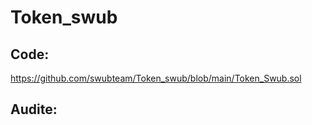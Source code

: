 # Token_swub
## Code:
https://github.com/swubteam/Token_swub/blob/main/Token_Swub.sol

## Audite:

## 
